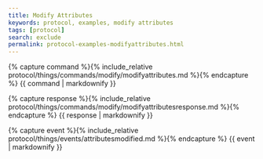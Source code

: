 ```yaml
---
title: Modify Attributes
keywords: protocol, examples, modify attributes
tags: [protocol]
search: exclude
permalink: protocol-examples-modifyattributes.html
---
```


{% capture command %}{% include_relative protocol/things/commands/modify/modifyattributes.md %}{% endcapture %}
{{ command | markdownify }}

{% capture response %}{% include_relative protocol/things/commands/modify/modifyattributesresponse.md %}{% endcapture %}
{{ response | markdownify }}

{% capture event %}{% include_relative protocol/things/events/attributesmodified.md %}{% endcapture %}
{{ event | markdownify }}

